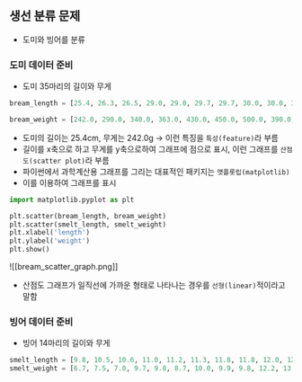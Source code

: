 
## 생선 분류 문제
- 도미와 빙어를 분류

### 도미 데이터 준비
- 도미 35마리의 길이와 무게
```python
bream_length = [25.4, 26.3, 26.5, 29.0, 29.0, 29.7, 29.7, 30.0, 30.0, 30.7, 31.0, 31.0, 31.5, 32.0, 32.0, 32.0, 33.0, 33.0, 33.5, 33.5, 34.0, 34.0, 34.5, 35.0, 35.0, 35.0, 35.0, 36.0, 36.0, 37.0, 38.5, 38.5, 39.5, 41.0, 41.0]

bream_weight = [242.0, 290.0, 340.0, 363.0, 430.0, 450.0, 500.0, 390.0, 450.0, 500.0, 475.0, 500.0, 500.0, 340.0, 600.0, 600.0, 700.0, 700.0, 610.0, 650.0, 575.0, 685.0, 620.0, 680.0, 700.0, 725.0, 720.0, 714.0, 850.0, 1000.0, 920.0, 955.0, 925.0, 975.0, 950.0]
```
- 도미의 길이는 25.4cm, 무게는 242.0g -> 이런 특징을 `특성(feature)`라 부름
- 길이를 x축으로 하고 무게를 y축으로하여 그래프에 점으로 표시, 이런 그래프를 `산점도(scatter plot)`라 부름
- 파이썬에서 과학계산용 그래프를 그리는 대표적인 패키지는 `맷플롯립(matplotlib)`
- 이를 이용하여 그래프를 표시
```python
import matplotlib.pyplot as plt

plt.scatter(bream_length, bream_weight)
plt.scatter(smelt_length, smelt_weight)
plt.xlabel('length')
plt.ylabel('weight')
plt.show()
```
![[bream_scatter_graph.png]]
- 산점도 그래프가 일직선에 가까운 형태로 나타나는 경우를 `선형(linear)`적이라고 말함


### 빙어 데이터 준비
- 빙어 14마리의 길이와 무게
```python
smelt_length = [9.8, 10.5, 10.6, 11.0, 11.2, 11.3, 11.8, 11.8, 12.0, 12.2, 12.4, 13.0, 14.3, 15.0]
smelt_weight = [6.7, 7.5, 7.0, 9.7, 9.8, 8.7, 10.0, 9.9, 9.8, 12.2, 13.4, 12.2, 19.7, 19.9]
```
